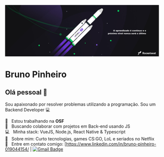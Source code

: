 <img width="auto" src="https://github.com/BrunoPO/BrunoPO/blob/master/banner.png">


# Bruno Pinheiro

## Olá pessoal 👋
Sou apaixonado por resolver problemas utilizando a programação.
Sou um Backend Developer :computer:

 :rocket:  &nbsp; Estou trabalhando na **OSF**
 <br/> :purple_heart: &nbsp; Buscando colaborar com projetos em Back-end usando JS
 <br/> :computer: &nbsp; Minha stack: VueJS, Node.js, React Native & Typescript
 <br/> 💬  &nbsp; Sobre mim: Curto tecnologias, games CS:GO, LoL e seriados no Netflix
 <br/> :email: &nbsp; Entre em contato comigo: [https://www.linkedin.com/in/bruno-pinheiro-019044154/
| 
[![Gmail Badge](https://img.shields.io/badge/-brunopo9896@gmail.com-c14438?style=flat-square&logo=Gmail&logoColor=white&link=mailto:brunopo9896@gmail.com)](mailto:brunopo9896@gmail.com)
